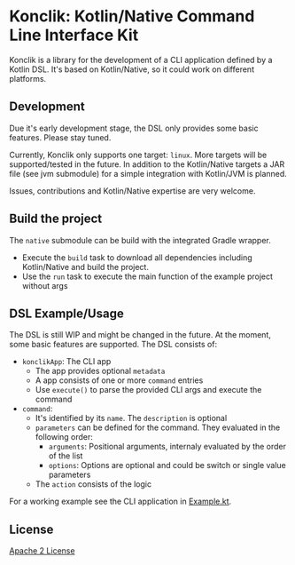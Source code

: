 # Konclik: Kotlin/Native Command Line Interface Kit
Konclik is a library for the development of a CLI application defined by
a Kotlin DSL. It's based on Kotlin/Native, so it could work on different platforms.

## Development
Due it's early development stage, the DSL only provides some basic features.
Please stay tuned.

Currently, Konclik only supports one target: `linux`. More targets will
be supported/tested in the future. In addition to the Kotlin/Native targets a
JAR file (see jvm submodule) for a simple integration with Kotlin/JVM is planned.

Issues, contributions and Kotlin/Native expertise are very welcome.

## Build the project
The `native` submodule can be build with the integrated Gradle wrapper.
* Execute the `build` task to download all dependencies including Kotlin/Native
and build the project.
* Use the `run` task to execute the main function of the example project without args

## DSL Example/Usage
The DSL is still WIP and might be changed in the future.
At the moment, some basic features are supported. The DSL consists of:
- `konclikApp`: The CLI app
  * The app provides optional `metadata`
  * A app consists of one or more `command` entries
  * Use `execute()` to parse the provided CLI args and execute the command
- `command`:
  * It's identified by its `name`. The `description` is optional
  * `parameters` can be defined for the command. They evaluated in the following order:
    * `arguments`: Positional arguments, internaly evaluated by the order of the list
    * `options`: Options are optional and could be switch or single value parameters
  * The `action` consists of the logic

For a working example see the CLI application in [Example.kt](https://github.com/dbaelz/Konclik/blob/master/native/src/example/kotlin/Example.kt).



## License
[Apache 2 License](https://github.com/dbaelz/OnOff-Tracker/blob/master/LICENSE)
